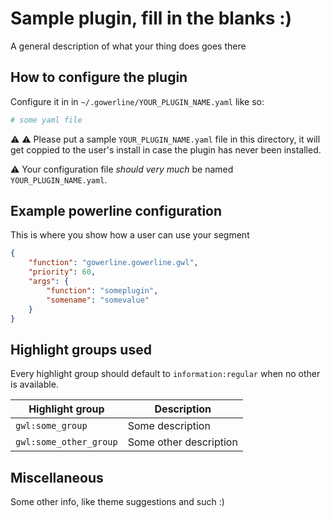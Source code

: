 # Sample plugin, fill in the blanks :)

A general description of what your thing does goes there

## How to configure the plugin

Configure it in in `~/.gowerline/YOUR_PLUGIN_NAME.yaml` like so:
```yaml
# some yaml file
```

:warning: :warning: Please put a sample `YOUR_PLUGIN_NAME.yaml` file in this directory, it will get coppied to the user's install in case the plugin has never been installed.

:warning: Your configuration file *should very much* be named `YOUR_PLUGIN_NAME.yaml`.

## Example powerline configuration
This is where you show how a user can use your segment
```json
{
    "function": "gowerline.gowerline.gwl",
    "priority": 60,
    "args": {
        "function": "someplugin",
        "somename": "somevalue"
    }
}
```

## Highlight groups used
Every highlight group should default to `information:regular` when no other is available.

| Highlight group | Description |
| --- | --- |
| `gwl:some_group` | Some description |
| `gwl:some_other_group` | Some other description |

## Miscellaneous
Some other info, like theme suggestions and such :)